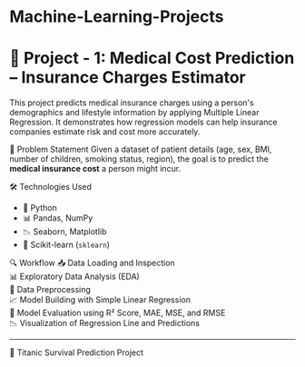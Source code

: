# Machine-Learning-Projects

# 📘 Project - 1: Medical Cost Prediction – Insurance Charges Estimator
This project predicts medical insurance charges using a person's demographics and lifestyle information by applying Multiple Linear Regression. It demonstrates how regression models can help insurance companies estimate risk and cost more accurately.

 🧠 Problem Statement
Given a dataset of patient details (age, sex, BMI, number of children, smoking status, region), the goal is to predict the **medical insurance cost** a person might incur.

🛠️ Technologies Used
- 🐍 Python  
- 📊 Pandas, NumPy  
- 📉 Seaborn, Matplotlib  
- 🤖 Scikit-learn (`sklearn`)

🔍 Workflow
  📥 Data Loading and Inspection  
  📊 Exploratory Data Analysis (EDA)  
  🧹 Data Preprocessing  
  📈 Model Building with Simple Linear Regression  
  🧪 Model Evaluation using R² Score, MAE, MSE, and RMSE  
  📉 Visualization of Regression Line and Predictions  

---
  🚢 Titanic Survival Prediction Project

